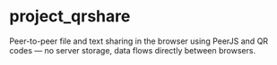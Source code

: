 # project_qrshare
Peer-to-peer file and text sharing in the browser using PeerJS and QR codes — no server storage, data flows directly between browsers.
